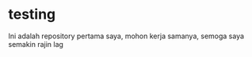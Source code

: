 # testing
Ini adalah repository pertama saya, mohon kerja samanya, semoga saya semakin rajin lag



